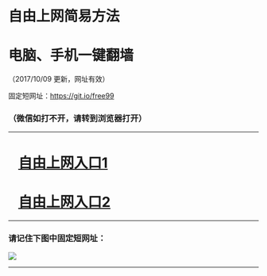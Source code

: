 ﻿# 自由上网简易方法

# 电脑、手机一键翻墙

（2017/10/09 更新，网址有效）

固定短网址：https://git.io/free99

### （微信如打不开，请转到浏览器打开）


***





# &nbsp;&nbsp; <a href="http://ft16632086.fwq-tz-1001.info/fwqtz01.html?t=100900130702 " target="_blank">自由上网入口1</a>
# &nbsp;&nbsp; <a href="http://ft2573127067.fwq-tz-1002.info/fwqtz02.html?t=10090011437 " target="_blank">自由上网入口2</a>
***

### 请记住下图中固定短网址：

<img src="https://s3-us-west-2.amazonaws.com/fwq-1001/yjfq-20170905okok.png" /> 


***

